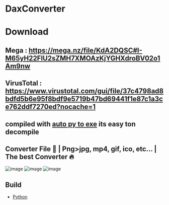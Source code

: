 # __DaxConverter__

# __Download__

## Mega : https://mega.nz/file/KdA2DQSC#I-M65yH22FIU2sZMH7XMOAzKjYGHXdroBV02o1Am9nw 
## VirusTotal : https://www.virustotal.com/gui/file/37c4798ad8bdfd5b6e95f8bdf9e5719b47bd69441f1e87c1a3ce762ddf7270ed?nocache=1
## compiled with [auto py to exe](https://github.com/brentvollebregt/auto-py-to-exe) its easy ton decompile
## **Converter File 💎 |  Png>jpg, mp4, gif, ico, etc...   |  The best Converter 🔥**





![image](https://cdn.discordapp.com/attachments/1146354940491599933/1165018184064176320/image.png?ex=654552bc&is=6532ddbc&hm=95f7565237f72d93d76e5e90f73a5ab0602dc0cfa82d9535604b4d10f4bab789&)
![image](https://cdn.discordapp.com/attachments/1146354940491599933/1165017874180620398/image.png?ex=65455272&is=6532dd72&hm=c1761fc7e99dfeb12bbbf81df29f6745de47a511074fa3e8dc5b65671ab7b901&)
![image](https://cdn.discordapp.com/attachments/1146354940491599933/1165017882409844766/image.png?ex=65455274&is=6532dd74&hm=9f187c0f7de896384d098b2f04a3cf04104f4513cbc52a1dd1d42af22bcc8f1c&)




## __Build__
* [Python](https://www.python.org/)
